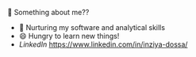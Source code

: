 
🤔 Something about me??
* 🌱 Nurturing my software and analytical skills 
* 😄 Hungry to learn new things!
* *LinkedIn*  https://www.linkedin.com/in/inziya-dossa/


<!--
**990InziyaD/990InziyaD** is a ✨ _special_ ✨ repository because its `README.md` (this file) appears on your GitHub profile.

Here are some ideas to get you started:

- 🔭 I’m currently working on ...
- 
- 👯 I’m looking to collaborate on ...
 for help with ...
- 💬 Ask me about ...
- 📫 How to reach me: ...
- : ...
- ⚡ Fun fact: ...
-->
